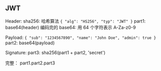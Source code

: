 ## JWT
Header:
sha256: 哈希算法
`` {
  "alg": "HS256",
  "typ": "JWT"
}
``
part1: base64(header) 编码完的
base64: 用 64 个字符表示 A-Za-z0-9

Payload: 
`` {
  "sub": "1234567890",
  "name": "John Doe",
  "admin": true
}
``
part2: base64(payload)

Signature: 
part3: sha256(part1 + part2, 'secret')

完整： part1.part2.part3